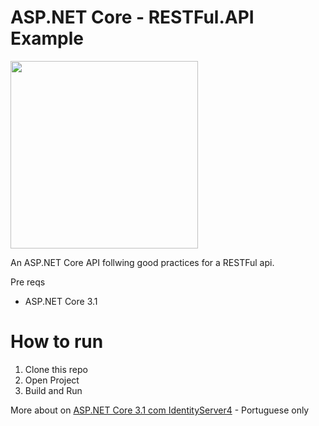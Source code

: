 
# ASP.NET Core - RESTFul.API Example

<img width="300px" src="https://brunobrito.ghost.io/content/images/2020/01/capa-redes-sociais-8.png" />

An ASP.NET Core API follwing good practices for a RESTFul api.


Pre reqs

* ASP.NET Core 3.1

# How to run

1. Clone this repo
2. Open Project
3. Build and Run

More about on [ASP.NET Core 3.1 com IdentityServer4](https://www.brunobrito.net.br/aspnet-core-api-restful) - Portuguese only